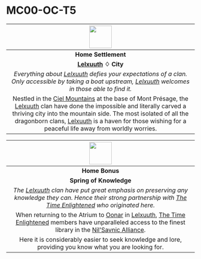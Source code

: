 # MC00-OC-T5

| <img src="../../../images/card-icons/the-time-enlightened.png" height="60" /> |
|:---:|
| **Home Settlement** |
| **[Lelxuuth](../../places/cities/lelxuuth.md) ♢ City** |
| *Everything about [Lelxuuth](../../places/cities/lelxuuth.md) defies your expectations of a clan. Only accessible by taking a boat upstream, [Lelxuuth](../../places/cities/lelxuuth.md) welcomes in those able to find it.* |
| Nestled in the [Ciel Mountains](../../places/mountains/ciel-mountains.md) at the base of Mont Présage, the [Lelxuuth](../../places/cities/lelxuuth.md) clan have done the impossible and literally carved a thriving city into the mountain side. The most isolated of all the dragonborn clans, [Lelxuuth](../../places/cities/lelxuuth.md) is a haven for those wishing for a peaceful life away from worldly worries. |

| <img src="../../../images/card-icons/the-time-enlightened.png" height="60" /> |
|:---:|
| **Home Bonus** |
| **Spring of Knowledge** |
| *The [Lelxuuth](../../places/cities/lelxuuth.md) clan have put great emphasis on preserving any knowledge they can. Hence their strong partnership with [The Time Enlightened](../../organisations/the-time-enlightened.md) who originated here.* |
| When returning to the Atrium to [Oonar](../../planes/oonar.md) in [Lelxuuth](../../places/cities/lelxuuth.md), [The Time Enlightened](../../organisations/the-time-enlightened.md) members have unparalleled access to the finest library in the [Nil'Savnic Alliance](../../civilisations/nilsavnic-alliance/nilsavnic-alliance.md). |
| Here it is considerably easier to seek knowledge and lore, providing you know what you are looking for. |
